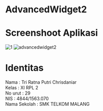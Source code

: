 # AdvancedWidget2
# Screenshoot Aplikasi
![1](https://cloud.githubusercontent.com/assets/22118129/18814802/d8374174-8347-11e6-9ca0-159d0a3cda87.JPG)
![advancedwidget2](https://cloud.githubusercontent.com/assets/22118129/18814803/d83a210a-8347-11e6-9672-37aebd0b94ed.JPG)
# Identitas
Nama : Tri Ratna Putri Chrisdaniar <br>
Kelas : XI RPL 2 <br>
No urut : 29 <br>
NIS : 4844/1563.070 <br>
Nama Sekolah : SMK TELKOM MALANG
